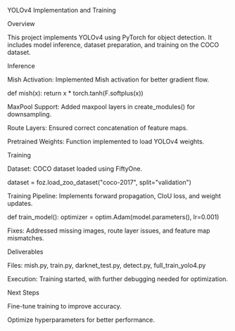 YOLOv4 Implementation and Training

Overview

This project implements YOLOv4 using PyTorch for object detection. It includes model inference, dataset preparation, and training on the COCO dataset.

Inference

Mish Activation: Implemented Mish activation for better gradient flow.

def mish(x):
    return x * torch.tanh(F.softplus(x))

MaxPool Support: Added maxpool layers in create_modules() for downsampling.

Route Layers: Ensured correct concatenation of feature maps.

Pretrained Weights: Function implemented to load YOLOv4 weights.

Training

Dataset: COCO dataset loaded using FiftyOne.

dataset = foz.load_zoo_dataset("coco-2017", split="validation")

Training Pipeline: Implements forward propagation, CIoU loss, and weight updates.

def train_model():
    optimizer = optim.Adam(model.parameters(), lr=0.001)

Fixes: Addressed missing images, route layer issues, and feature map mismatches.

Deliverables

Files: mish.py, train.py, darknet_test.py, detect.py, full_train_yolo4.py

Execution: Training started, with further debugging needed for optimization.

Next Steps

Fine-tune training to improve accuracy.

Optimize hyperparameters for better performance.

